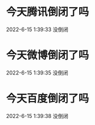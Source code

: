 # 今天腾讯倒闭了吗

2022-6-15 1:39:33 没倒闭

# 今天微博倒闭了吗

2022-6-15 1:39:35 没倒闭

# 今天百度倒闭了吗

2022-6-15 1:39:38 没倒闭

